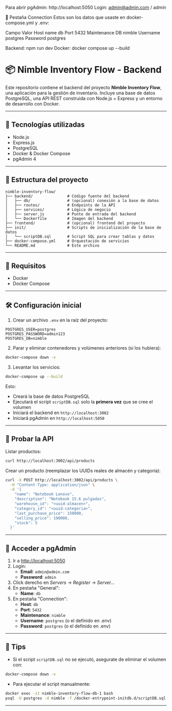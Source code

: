 Para abrir pgAdmin: http://localhost:5050
Login: admin@admin.com / admin


🔌 Pestaña Connection
Estos son los datos que usaste en docker-compose.yml y .env:

Campo	Valor
Host name	db
Port	5432
Maintenance DB	nimble
Username	postgres
Password	postgres


Backend: npm run dev
Docker: docker compose up --build


# 📦 Nimble Inventory Flow - Backend

Este repositorio contiene el backend del proyecto **Nimble Inventory Flow**, una aplicación para la gestión de inventario. Incluye una base de datos PostgreSQL, una API REST construida con Node.js + Express y un entorno de desarrollo con Docker.

---

## 🚀 Tecnologías utilizadas
- Node.js
- Express.js
- PostgreSQL
- Docker & Docker Compose
- pgAdmin 4

---

## 📁 Estructura del proyecto
```
nimble-inventory-flow/
├── backend/               # Código fuente del backend
│   ├── db/                # (opcional) conexión a la base de datos
│   ├── routes/            # Endpoints de la API
│   ├── services/          # Lógica de negocio
│   ├── server.js          # Punto de entrada del backend
│   └── Dockerfile         # Imagen del backend
├── frontend/              # (opcional) frontend del proyecto
├── init/                  # Scripts de inicialización de la base de datos
│   └── scriptDB.sql       # Script SQL para crear tablas y datos
├── docker-compose.yml     # Orquestación de servicios
└── README.md              # Este archivo
```

---

## 🐳 Requisitos
- Docker
- Docker Compose

---

## 🛠 Configuración inicial

1. Crear un archivo `.env` en la raíz del proyecto:
```env
POSTGRES_USER=postgres
POSTGRES_PASSWORD=admin123
POSTGRES_DB=nimble
```

2. Parar y eliminar contenedores y volúmenes anteriores (si los hubiera):
```bash
docker-compose down -v
```

3. Levantar los servicios:
```bash
docker-compose up --build
```
Esto:
- Creará la base de datos PostgreSQL
- Ejecutará el script `scriptDB.sql` solo la **primera vez** que se cree el volumen
- Iniciará el backend en `http://localhost:3002`
- Iniciará pgAdmin en `http://localhost:5050`

---

## 🧪 Probar la API

Listar productos:
```bash
curl http://localhost:3002/api/products
```

Crear un producto (reemplazar los UUIDs reales de almacén y categoría):
```bash
curl -X POST http://localhost:3002/api/products \
  -H "Content-Type: application/json" \
  -d '{
    "name": "Notebook Lenovo",
    "description": "Notebook 15.6 pulgadas",
    "warehouse_id": "<uuid-almacen>",
    "category_id": "<uuid-categoria>",
    "last_purchase_price": 150000,
    "selling_price": 190000,
    "stock": 5
  }'
```

---

## 🐘 Acceder a pgAdmin

1. Ir a [http://localhost:5050](http://localhost:5050)
2. Login:
   - **Email**: `admin@admin.com`
   - **Password**: `admin`
3. Click derecho en *Servers* → *Register* → *Server...*
4. En pestaña "General":
   - **Name**: `db`
5. En pestaña "Connection":
   - **Host**: `db`
   - **Port**: `5432`
   - **Maintenance**: `nimble`
   - **Username**: `postgres` (o el definido en .env)
   - **Password**: `postgres` (o el definido en .env)

---

## 🧼 Tips

- Si el script `scriptDB.sql` no se ejecutó, asegurate de eliminar el volumen con:
```bash
docker-compose down -v
```

- Para ejecutar el script manualmente:
```bash
docker exec -it nimble-inventory-flow-db-1 bash
psql -U postgres -d nimble -f /docker-entrypoint-initdb.d/scriptDB.sql
```

---

